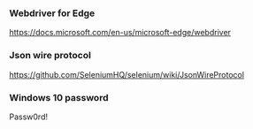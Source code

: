 ### Webdriver for Edge
https://docs.microsoft.com/en-us/microsoft-edge/webdriver

### Json wire protocol
https://github.com/SeleniumHQ/selenium/wiki/JsonWireProtocol

### Windows 10 password
Passw0rd!
